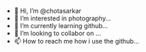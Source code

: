 - 👋 Hi, I’m @chotasarkar
- 👀 I’m interested in photography...
- 🌱 I’m currently learning github...
- 💞️ I’m looking to collabor on ...
- 📫 How to reach me how i use the github...

<!---
chotasarkar/chotasarkar is a ✨ special ✨ repository because its `README.md` (this file) appears on your GitHub profile.
You can click the Preview link to take a look at your changes.
--->
